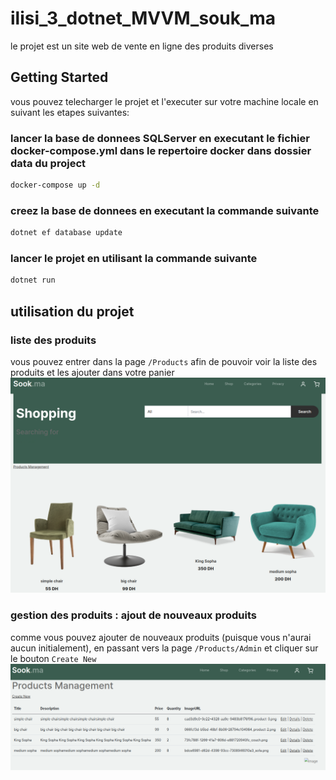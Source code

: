 # ilisi_3_dotnet_MVVM_souk_ma
le projet est un site web de vente en ligne des produits diverses

## Getting Started
vous pouvez telecharger le projet et l'executer sur votre machine locale en suivant les etapes suivantes:
### lancer la base de donnees SQLServer en executant le fichier docker-compose.yml dans le repertoire docker dans  dossier data du project
```bash
docker-compose up -d
```
### creez la base de donnees en executant la commande suivante
```bash
dotnet ef database update
```

### lancer le projet en utilisant la commande suivante
```bash
dotnet run
```

## utilisation du projet 
### liste des produits
vous pouvez entrer dans la page `/Products` afin de pouvoir voir la liste des produits et les ajouter dans votre panier
![img.png](img.png)

### gestion des produits : ajout de nouveaux produits
comme vous pouvez ajouter de nouveaux produits (puisque vous n'aurai aucun initialement), en passant vers la page `/Products/Admin` et cliquer sur le bouton `Create New`
![img_1.png](img_1.png)